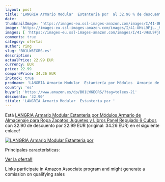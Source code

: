 ```yaml
---
layout: post
title: 'LANGRIA Armario Modular  Estantería por  al 32.90 % de descuento'
date: 
thumbnailImage: 'https://images-eu.ssl-images-amazon.com/images/I/41-UHsL9FjL._SL200_.jpg'
image: 'https://images-eu.ssl-images-amazon.com/images/I/41-UHsL9FjL._SL200_.jpg'
images: [ 'https://images-eu.ssl-images-amazon.com/images/I/41-UHsL9FjL._SL200_.jpg' ]
comments: true
category: ofertas
author: ring
slug: 'B01LW6EGRS-es'
description:
actualPrice: 22.99 EUR
currency: EUR
price: 22.99
comparePrice: 34.26 EUR
inStock: true
prodname: 'LANGRIA Armario Modular  Estantería por Módulos  Armario de Almacenaje  para Ropa  Zapatos  Juguetes y Libros  Panel Repujado  6 Cubos'
country: 'es'
buyurl: 'https://www.amazon.es/dp/B01LW6EGRS/?tag=tolees-21'
descuento: '32.90'
titulo: 'LANGRIA Armario Modular  Estantería por '
---
```


Está [LANGRIA Armario Modular  Estantería por Módulos  Armario de Almacenaje  para Ropa  Zapatos  Juguetes y Libros  Panel Repujado  6 Cubos](https://www.amazon.es/dp/B01LW6EGRS/?tag=tolees-21) con 32.90 de descuento por 22.99 EUR (original: 34.26 EUR) en el siguiente enlace!

[![LANGRIA Armario Modular  Estantería por ](https://images-eu.ssl-images-amazon.com/images/I/41-UHsL9FjL._SL200_.jpg)](https://www.amazon.es/dp/B01LW6EGRS/?tag=tolees-21)

Principales características:


[Ver la oferta!!](https://www.amazon.es/dp/B01LW6EGRS/?tag=tolees-21)

Links participate in Amazon Associate program and might generate a comission on qualifying sales


